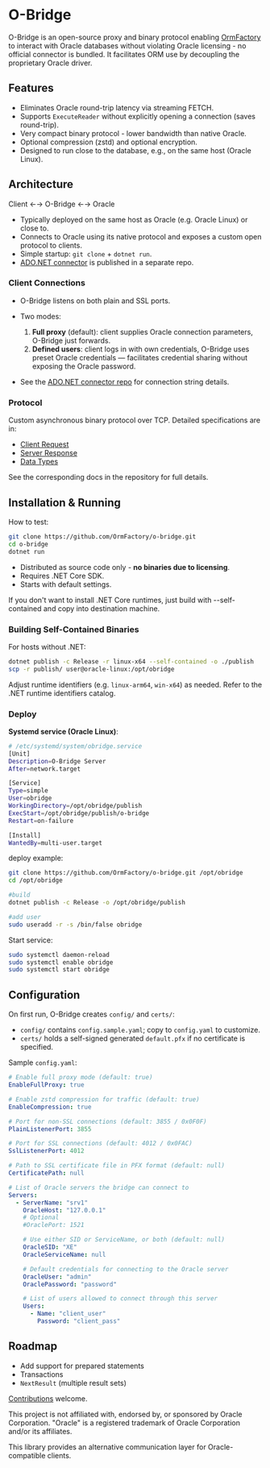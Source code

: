 # O-Bridge

O-Bridge is an open-source proxy and binary protocol enabling [OrmFactory](https://ormfactory.com/) to interact with Oracle databases without violating Oracle licensing - no official connector is bundled. It facilitates ORM use by decoupling the proprietary Oracle driver.
## Features

- Eliminates Oracle round-trip latency via streaming FETCH.
- Supports `ExecuteReader` without explicitly opening a connection (saves round-trip).
- Very compact binary protocol - lower bandwidth than native Oracle.
- Optional compression (zstd) and optional encryption.
- Designed to run close to the database, e.g., on the same host (Oracle Linux).
## Architecture

Client ←→ O-Bridge ←→ Oracle

- Typically deployed on the same host as Oracle (e.g. Oracle Linux) or close to.
- Connects to Oracle using its native protocol and exposes a custom open protocol to clients.
- Simple startup: `git clone` + `dotnet run`.
- [ADO.NET connector](https://github.com/OrmFactory/o-connector-net) is published in a separate repo.
### Client Connections

- O-Bridge listens on both plain and SSL ports.
- Two modes:
    1. **Full proxy** (default): client supplies Oracle connection parameters, O-Bridge just forwards.
    2. **Defined users**: client logs in with own credentials, O-Bridge uses preset Oracle credentials — facilitates credential sharing without exposing the Oracle password.

- See the [ADO.NET connector repo](https://github.com/OrmFactory/o-connector-net) for connection string details.
### Protocol

Custom asynchronous binary protocol over TCP. Detailed specifications are in:

- [Client Request](docs/client_request.md)
- [Server Response](docs/server_response.md)
- [Data Types](docs/types.md)

See the corresponding docs in the repository for full details.
## Installation & Running

How to test:
```bash
git clone https://github.com/OrmFactory/o-bridge.git
cd o-bridge
dotnet run
```

- Distributed as source code only - **no binaries due to licensing**.
- Requires .NET Core SDK.
- Starts with default settings.

If you don't want to install .NET Core runtimes, just build with --self-contained and copy into destination machine.
### Building Self-Contained Binaries

For hosts without .NET:
```bash
dotnet publish -c Release -r linux-x64 --self-contained -o ./publish
scp -r publish/ user@oracle-linux:/opt/obridge
```

Adjust runtime identifiers (e.g. `linux-arm64`, `win-x64`) as needed. Refer to the .NET runtime identifiers catalog.
### Deploy

**Systemd service (Oracle Linux)**:
```bash
# /etc/systemd/system/obridge.service
[Unit]
Description=O-Bridge Server
After=network.target

[Service]
Type=simple
User=obridge
WorkingDirectory=/opt/obridge/publish
ExecStart=/opt/obridge/publish/o-bridge
Restart=on-failure

[Install]
WantedBy=multi-user.target
```

deploy example:
```bash
git clone https://github.com/OrmFactory/o-bridge.git /opt/obridge
cd /opt/obridge

#build
dotnet publish -c Release -o /opt/obridge/publish

#add user
sudo useradd -r -s /bin/false obridge
```

Start service:
```bash
sudo systemctl daemon-reload
sudo systemctl enable obridge
sudo systemctl start obridge
```
## Configuration

On first run, O-Bridge creates `config/` and `certs/`:
- `config/` contains `config.sample.yaml`; copy to `config.yaml` to customize.
- `certs/` holds a self-signed generated `default.pfx` if no certificate is specified.

Sample `config.yaml`:

```yaml
# Enable full proxy mode (default: true)
EnableFullProxy: true

# Enable zstd compression for traffic (default: true)
EnableCompression: true

# Port for non-SSL connections (default: 3855 / 0x0F0F)
PlainListenerPort: 3855

# Port for SSL connections (default: 4012 / 0x0FAC)
SslListenerPort: 4012

# Path to SSL certificate file in PFX format (default: null)
CertificatePath: null

# List of Oracle servers the bridge can connect to
Servers:
  - ServerName: "srv1"
    OracleHost: "127.0.0.1"
    # Optional
    #OraclePort: 1521

    # Use either SID or ServiceName, or both (default: null)
    OracleSID: "XE"
    OracleServiceName: null

    # Default credentials for connecting to the Oracle server
    OracleUser: "admin"
    OraclePassword: "password"

    # List of users allowed to connect through this server
    Users:
      - Name: "client_user"
        Password: "client_pass"
```

## Roadmap

- Add support for prepared statements
- Transactions
- `NextResult` (multiple result sets)  

[Contributions](CONTRIBUTING.md) welcome.

This project is not affiliated with, endorsed by, or sponsored by Oracle Corporation.
"Oracle" is a registered trademark of Oracle Corporation and/or its affiliates.

This library provides an alternative communication layer for Oracle-compatible clients.
